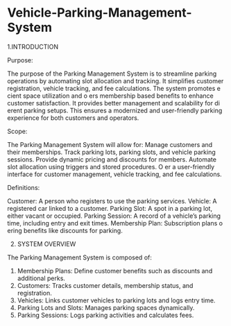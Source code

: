 # Vehicle-Parking-Management-System
 1.INTRODUCTION
 
 Purpose:
 
 The purpose of the Parking Management System is to streamline parking operations by 
automating slot allocation and tracking. It simplifies customer registration, vehicle tracking, 
and fee calculations. The system promotes e cient space utilization and o ers membership
based benefits to enhance customer satisfaction. It provides better management and 
scalability for di erent parking setups. This ensures a modernized and user-friendly parking 
experience for both customers and operators. 

Scope:

 The Parking Management System will allow for:
 Manage customers and their memberships.
 Track parking lots, parking slots, and vehicle parking sessions.
 Provide dynamic pricing and discounts for members.
 Automate slot allocation using triggers and stored procedures.
 O er a user-friendly interface for customer management, vehicle tracking, and fee 
calculations.

 Definitions:
 
 Customer: A person who registers to use the parking services.
 Vehicle: A registered car linked to a customer.
 Parking Slot: A spot in a parking lot, either vacant or occupied.
 Parking Session: A record of a vehicle’s parking time, including entry and exit times.
 Membership Plan: Subscription plans o ering benefits like discounts for parking.
 
 2. SYSTEM OVERVIEW

 The Parking Management System is composed of:

 1. Membership Plans: Define customer benefits such as discounts and additional perks.
 2. Customers: Tracks customer details, membership status, and registration.
 3. Vehicles: Links customer vehicles to parking lots and logs entry time.
4. Parking Lots and Slots: Manages parking spaces dynamically.
 5. Parking Sessions: Logs parking activities and calculates fees.
